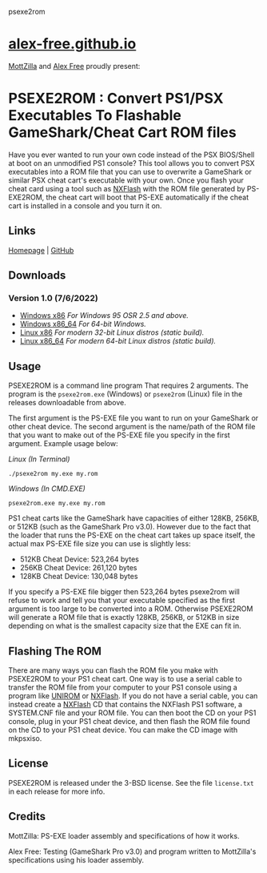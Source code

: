 psexe2rom 

[alex-free.github.io](https://alex-free.github.io)
==================================================

[MottZilla](http://www.psxdev.net/forum/memberlist.php?mode=viewprofile&u=867) and [Alex Free](http://www.psxdev.net/forum/memberlist.php?mode=viewprofile&u=6018) proudly present:

PSEXE2ROM : Convert PS1/PSX Executables To Flashable GameShark/Cheat Cart ROM files
===================================================================================

Have you ever wanted to run your own code instead of the PSX BIOS/Shell at boot on an unmodified PS1 console? This tool allows you to convert PSX executables into a ROM file that you can use to overwrite a GameShark or similar PSX cheat cart's executable with your own. Once you flash your cheat card using a tool such as [NXFlash](https://github.com/danhans42/nxflash) with the ROM file generated by PS-EXE2ROM, the cheat cart will boot that PS-EXE automatically if the cheat cart is installed in a console and you turn it on.

Links
-----

[Homepage](https://alex-free.github.io/psexe2rom) | [GitHub](https://github.com/alex-free/psexe2rom)

Downloads
---------

### Version 1.0 (7/6/2022)

*   [Windows x86](https://github.com/alex-free/psexe2rom/releases/download/v1.0/psexe2rom_1.0_windows_x86.zip) _For Windows 95 OSR 2.5 and above._
*   [Windows x86\_64](https://github.com/alex-free/psexe2rom/releases/download/v1.0/psexe2rom_1.0_windows_x86_64.zip) _For 64-bit Windows._
*   [Linux x86](https://github.com/alex-free/psexe2rom/releases/download/v1.0/psexe2rom_1.0_linux_x86_static.zip) _For modern 32-bit Linux distros (static build)._
*   [Linux x86\_64](https://github.com/alex-free/psexe2rom/releases/download/v1.0/psexe2rom_1.0_linux_x86_64_static.zip) _For modern 64-bit Linux distros (static build)._

Usage
-----

PSEXE2ROM is a command line program That requires 2 arguments. The program is the `psexe2rom.exe` (Windows) or `psexe2rom` (Linux) file in the releases downloadable from above.

The first argument is the PS-EXE file you want to run on your GameShark or other cheat device. The second argument is the name/path of the ROM file that you want to make out of the PS-EXE file you specify in the first argument. Example usage below:

_Linux (In Terminal)_

    ./psexe2rom my.exe my.rom

_Windows (In CMD.EXE)_

    psexe2rom.exe my.exe my.rom

PS1 cheat carts like the GameShark have capacities of either 128KB, 256KB, or 512KB (such as the GameShark Pro v3.0). However due to the fact that the loader that runs the PS-EXE on the cheat cart takes up space itself, the actual max PS-EXE file size you can use is slightly less:

*   512KB Cheat Device: 523,264 bytes
*   256KB Cheat Device: 261,120 bytes
*   128KB Cheat Device: 130,048 bytes

If you specify a PS-EXE file bigger then 523,264 bytes psexe2rom will refuse to work and tell you that your executable specified as the first argument is too large to be converted into a ROM. Otherwise PSEXE2ROM will generate a ROM file that is exactly 128KB, 256KB, or 512KB in size depending on what is the smallest capacity size that the EXE can fit in.

Flashing The ROM
----------------

There are many ways you can flash the ROM file you make with PSEXE2ROM to your PS1 cheat cart. One way is to use a serial cable to transfer the ROM file from your computer to your PS1 console using a program like [UNIROM](https://unirom.github.io) or [NXFlash](https://github.com/danhans42/nxflash). If you do not have a serial cable, you can instead create a [NXFlash](https://github.com/danhans42/nxflash) CD that contains the NXFlash PS1 software, a SYSTEM.CNF file and your ROM file. You can then boot the CD on your PS1 console, plug in your PS1 cheat device, and then flash the ROM file found on the CD to your PS1 cheat device. You can make the CD image with mkpsxiso.

License
-------

PSEXE2ROM is released under the 3-BSD license. See the file `license.txt` in each release for more info.

Credits
-------

MottZilla: PS-EXE loader assembly and specifications of how it works.

Alex Free: Testing (GameShark Pro v3.0) and program written to MottZilla's specifications using his loader assembly.
